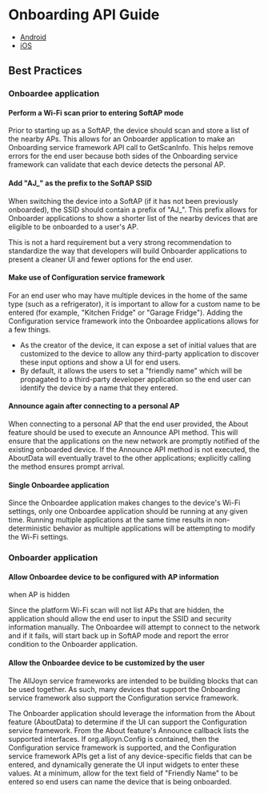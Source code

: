# Onboarding API Guide

* [Android][onboarding-android]
* [iOS][onboarding-ios]


## Best Practices

### Onboardee application

#### Perform a Wi-Fi scan prior to entering SoftAP mode

Prior to starting up as a SoftAP, the device should scan 
and store a list of the nearby APs. This allows for an Onboarder 
application to make an Onboarding service framework API call to 
GetScanInfo. This helps remove errors for the end user because 
both sides of the Onboarding service framework can validate 
that each device detects the personal AP.

#### Add "AJ_" as the prefix to the SoftAP SSID

When switching the device into a SoftAP (if it has not been 
previously onboarded), the SSID should contain a prefix of 
"AJ_". This prefix allows for Onboarder applications to show 
a shorter list of the nearby devices that are eligible to be 
onboarded to a user's AP.

This is not a hard requirement but a very strong recommendation 
to standardize the way that developers will build Onboarder 
applications to present a cleaner UI and fewer options for 
the end user.

#### Make use of Configuration service framework

For an end user who may have multiple devices in the home of 
the same type (such as a refrigerator), it is important to 
allow for a custom name to be entered (for example, "Kitchen Fridge" 
or "Garage Fridge"). Adding the Configuration service framework 
into the Onboardee applications allows for a few things.

* As the creator of the device, it can expose a set of initial 
values that are customized to the device to allow any third-party 
application to discover these input options and show a UI for end users.
* By default, it allows the users to set a "friendly name" 
which will be propagated to a third-party developer application 
so the end user can identify the device by a name that they entered.

#### Announce again after connecting to a personal AP

When connecting to a personal AP that the end user provided, 
the About feature should be used to execute an Announce API method. 
This will ensure that the applications on the new network are 
promptly notified of the existing onboarded device. If the 
Announce API method is not executed, the AboutData will eventually 
travel to the other applications; explicitly calling the method 
ensures prompt arrival.

#### Single Onboardee application

Since the Onboardee application makes changes to the device's 
Wi-Fi settings, only one Onboardee application should be 
running at any given time. Running multiple applications at 
the same time results in non-deterministic behavior as 
multiple applications will be attempting to modify the Wi-Fi settings.

### Onboarder application

#### Allow Onboardee device to be configured with AP information 
when AP is hidden

Since the platform Wi-Fi scan will not list APs that are 
hidden, the application should allow the end user to input 
the SSID and security information manually. The Onboardee 
will attempt to connect to the network and if it fails, will 
start back up in SoftAP mode and report the error condition 
to the Onboarder application.

#### Allow the Onboardee device to be customized by the user

The AllJoyn service frameworks are intended to be building 
blocks that can be used together. As such, many devices that 
support the Onboarding service framework also support the 
Configuration service framework.

The Onboarder application should leverage the information 
from the About feature (AboutData) to determine if the UI can 
support the Configuration service framework. From the About 
feature's Announce callback lists the supported interfaces. 
If org.alljoyn.Config is contained, then the Configuration service 
framework is supported, and the Configuration service framework 
APIs get a list of any device-specific fields that can be entered, 
and dynamically generate the UI input widgets to enter these 
values. At a minimum, allow for the text field of "Friendly Name" 
to be entered so end users can name the device that is being onboarded.

[onboarding-android]: /develop/api-guide/onboarding/android
[onboarding-ios]: /develop/api-guide/onboarding/ios
